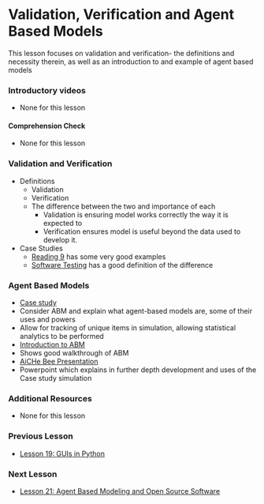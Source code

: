# **Validation, Verification and Agent Based Models**
This lesson focuses on validation and verification- the definitions and necessity therein, as well as an introduction to and example of agent based models

### **Introductory videos**
 * None for this lesson
#### **Comprehension Check**
 * None for this lesson
### **Validation and Verification**
  * Definitions
    * Validation
    * Verification
    * The difference between the two and importance of each
      * Validation is ensuring model works correctly the way it is expected to
      * Verification ensures model is useful beyond the data used to develop it.
  * Case Studies
    * [Reading 9](/RecommendedReading.md) has some very good examples
    * [Software Testing](https://www.softwaretestinghelp.com/what-is-verification-and-validation/) has a good definition of the difference
### **Agent Based Models**
* [Case study](https://github.com/ashleefv/BeeNestABM)
 * Consider ABM and explain what agent-based models are, some of their uses and powers
  * Allow for tracking of unique items in simulation, allowing statistical analytics to be performed
* [Introduction to ABM](https://github.com/ashleefv/ApplNumComp/blob/master/Intro%20to%20ABM.pdf)
 * Shows good walkthrough of ABM
* [AiCHe Bee Presentation](https://github.com/ashleefv/ApplNumComp/blob/master/AIChE%20Bee%20pres%20ANFV.pdf)
 * Powerpoint which explains in further depth development and uses of the Case study simulation
### **Additional Resources**
* None for this lesson

### **Previous Lesson**
 * [Lesson 19: GUIs in Python](/L19:%20GUIs%20in%20Python.md)
### **Next Lesson**
 * [Lesson 21: Agent Based Modeling and Open Source Software](/L21:%20Agent%20Based%20Modeling%20and%20Open%20Source%20Software.md)
